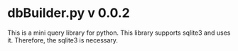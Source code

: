 # dbBuilder.py v 0.0.2
This is a mini query library for python.
This library supports sqlite3 and uses it. 
Therefore, the sqlite3 is necessary.

